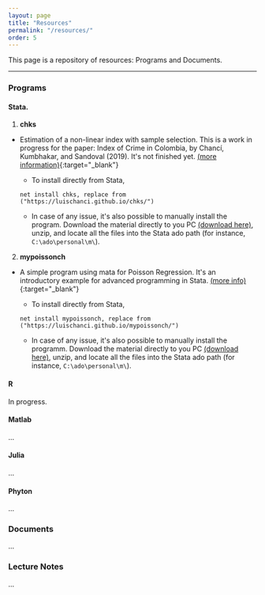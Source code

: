 ```yaml
---
layout: page
title: "Resources"
permalink: "/resources/"
order: 5
---
```


This page is a repository of resources: Programs and Documents.

-----
### Programs

#### Stata.
1. **chks**
  - Estimation of a non-linear index with sample selection. This is a work in progress for the paper: Index of Crime in Colombia, by Chancí, Kumbhakar, and Sandoval (2019). It's not finished yet. [(more information)](https://luischanci.github.io/chks/){:target="_blank"}
    - To install directly from Stata,

    `net install chks, replace from ("https://luischanci.github.io/chks/")`

    - In case of any issue, it's also possible to manually install the program. Download the material directly to you PC <a href="https://github.com/luischanci/chks/zipball/master">(download here)</a>, unzip, and locate all the files into the Stata ado path (for instance, `C:\ado\personal\m\`).


2. **mypoissonch**
  - A simple program using mata for Poisson Regression. It's an introductory example for advanced programming in Stata. [(more info)](https://luischanci.github.io/mypoissonch/){:target="_blank"}
    - To install directly from Stata,

    `net install mypoissonch, replace from ("https://luischanci.github.io/mypoissonch/")`

    - In case of any issue, it's also possible to manually install the programm. Download the material directly to you PC <a href="https://github.com/luischanci/mypoissonch/zipball/master">(download here)</a>, unzip, and locate all the files into the Stata ado path (for instance, `C:\ado\personal\m\`).

#### R
  <!--- (Estoy trabajando en esta parte: crear lin similar a publicaciones... postear contenido de clases) -->
  In progress.

#### Matlab

...

#### Julia

...

#### Phyton

...

### Documents

...

### Lecture Notes

...


<!--- ver luego:

<div id="resources">
<ul class="ul-resources">
  {% for item in site.resources %}{% if item.software == 'r' %}
    <li>
    {{ item.topic }}
    </li>
  {% endif %}{% endfor %}
</ul>
</div>

-->

